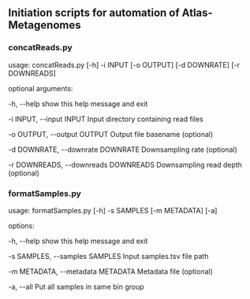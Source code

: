## Initiation scripts for automation of Atlas-Metagenomes

### concatReads.py

usage: concatReads.py [-h] -i INPUT [-o OUTPUT] [-d DOWNRATE] [-r DOWNREADS]

optional arguments:

  -h, --help            show this help message and exit
  
  -i INPUT, --input INPUT
                        Input directory containing read files
  
  -o OUTPUT, --output OUTPUT
                        Output file basename (optional)
  
  -d DOWNRATE, --downrate DOWNRATE
                        Downsampling rate (optional)
  
  -r DOWNREADS, --downreads DOWNREADS
                        Downsampling read depth (optional)


### formatSamples.py

usage: formatSamples.py [-h] -s SAMPLES [-m METADATA] [-a]

options:
  
  -h, --help            show this help message and exit
  
  -s SAMPLES, --samples SAMPLES
                        Input samples.tsv file path
  
  -m METADATA, --metadata METADATA
                        Metadata file (optional)
  
  -a, --all             Put all samples in same bin group
